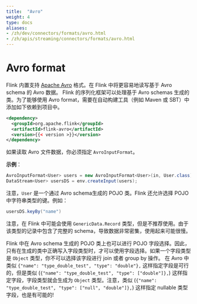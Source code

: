 ```yaml
---
title:  "Avro"
weight: 4
type: docs
aliases:
- /zh/dev/connectors/formats/avro.html
- /zh/apis/streaming/connectors/formats/avro.html
---
```

<!--
Licensed to the Apache Software Foundation (ASF) under one
or more contributor license agreements.  See the NOTICE file
distributed with this work for additional information
regarding copyright ownership.  The ASF licenses this file
to you under the Apache License, Version 2.0 (the
"License"); you may not use this file except in compliance
with the License.  You may obtain a copy of the License at

  http://www.apache.org/licenses/LICENSE-2.0

Unless required by applicable law or agreed to in writing,
software distributed under the License is distributed on an
"AS IS" BASIS, WITHOUT WARRANTIES OR CONDITIONS OF ANY
KIND, either express or implied.  See the License for the
specific language governing permissions and limitations
under the License.
-->

<a name="avro-format"></a>

# Avro format

Flink 内置支持 [Apache Avro](http://avro.apache.org/) 格式。在 Flink 中将更容易地读写基于 Avro schema 的 Avro 数据。
Flink 的序列化框架可以处理基于 Avro schemas 生成的类。为了能够使用 Avro format，需要在自动构建工具（例如 Maven 或 SBT）中添加如下依赖到项目中。

```xml
<dependency>
  <groupId>org.apache.flink</groupId>
  <artifactId>flink-avro</artifactId>
  <version>{{< version >}}</version>
</dependency>
```

如果读取 Avro 文件数据，你必须指定 `AvroInputFormat`。

**示例**：

```java
AvroInputFormat<User> users = new AvroInputFormat<User>(in, User.class);
DataStream<User> usersDS = env.createInput(users);
```

注意，`User` 是一个通过 Avro schema生成的 POJO 类。Flink 还允许选择 POJO 中字符串类型的键。例如：

```java
usersDS.keyBy("name")
```


注意，在 Flink 中可能会使用 `GenericData.Record` 类型，但是不推荐使用。由于该类型的记录中包含了完整的 schema，导致数据非常密集，使用起来可能很慢。

Flink 中在 Avro schema 生成的 POJO 类上也可以进行 POJO 字段选择。因此，只有在生成的类中正确写入字段类型时，才可以使用字段选择。如果一个字段类型是 `Object` 类型，你不可以选择该字段进行 join 或者 group by 操作。
在 Avro 中类似 `{"name": "type_double_test", "type": "double"},` 这样指定字段是可行的，但是类似 (`{"name": "type_double_test", "type": ["double"]},`) 这样指定字段，字段类型就会生成为 `Object` 类型。注意，类似 (`{"name": "type_double_test", "type": ["null", "double"]},`) 这样指定 nullable 类型字段，也是有可能的!
